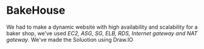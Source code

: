 # BakeHouse
We had to make a dynamic website with high availability and scalability for a baker shop, we've used *EC2, ASG, SG, ELB, RDS, Internet gateway and NAT gateway*.
We've made the Soluotion using Draw.IO
